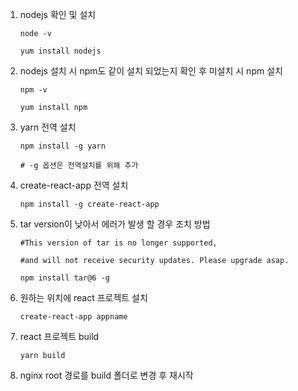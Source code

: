 1. nodejs 확인 및 설치

    ```
    node -v

    yum install nodejs
    ```

2. nodejs 설치 시 npm도 같이 설치 되었는지 확인 후 미설치 시 npm 설치

    ```
    npm -v

    yum install npm
    ```

3. yarn 전역 설치

    ```
    npm install -g yarn

    # -g 옵션은 전역설치를 위해 추가
    ```

4. create-react-app 전역 설치

    ```
    npm install -g create-react-app
    ```

5. tar version이 낮아서 에러가 발생 할 경우 조치 방법

    ```
    #This version of tar is no longer supported,

    #and will not receive security updates. Please upgrade asap.

    npm install tar@6 -g
    ```

6. 원하는 위치에 react 프로젝트 설치

    ```
    create-react-app appname
    ```

7. react 프로젝트 build

    ```
    yarn build
    ```

8. nginx root 경로를 build 폴더로 변경 후 재시작